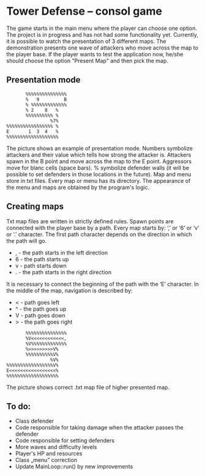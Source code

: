 # Tower Defense – consol game
The game starts in the main menu where the player can choose one option. The project is in progress and has not had some functionality yet. Currently, it is possible to watch the presentation of 3 different maps. The demonstration presents one wave of attackers who move across the map to the player base. If the player wants to test the application now, he/she should choose the option "Present Map" and then pick the map.

## Presentation mode

```
       %%%%%%%%%%%%%%%
       %   9         B
       % %%%%%%%%%%%%%
       % 2    8   %
       %%%%%%%%%% %
                %7%
%%%%%%%%%%%%%%%%% %
E       1  3  4   % 
%%%%%%%%%%%%%%%%%%%
```

The picture shows an example of presentation mode. Numbers symbolize attackers and their value which tells how strong the attacker is. Attackers spawn in the B point and move across the map to the E point. Aggressors move for blanc cells (space bars). % symbolize defender walls (it will be possible to set defenders in those locations in the future). Map and menu store in txt files. Every map or menu has its directory. The appearance of the menu and maps are obtained by the program's logic.

## Creating maps 

Txt map files are written in strictly defined rules. Spawn points are connected with the player base by a path. Every map starts by: ‘,’ or ‘6’ or ‘v’ or ‘.’ character. The first path character depends on the direction in which the path will go. 

- , -  the path starts in the left direction 
-	6 -  the path starts up 
-	v -  path starts down 
- . - the path starts in the right direction 

It is necessary to connect the beginning of the path with the ‘E’ character. In the middle of the map, navigation is described by: 
-	< -  path goes left 
-	^ -  the path goes up 
-	V - path goes down 
-	\> -  the path goes right

```
       %%%%%%%%%%%%%%%
       %V<<<<<<<<<<<<,
       %V%%%%%%%%%%%%%
       %>>>>>>>>>V%
       %%%%%%%%%%V%
                %V%
%%%%%%%%%%%%%%%%%V%
E<<<<<<<<<<<<<<<<<%
%%%%%%%%%%%%%%%%%%%
```
The picture shows correct .txt map file of higher presented map.

## To do:
- Class defender
- Code responsible for taking damage when the attacker passes the defender
- Code responsible for setting defenders 
- More waves and difficulty levels
- Player's HP and resources
- Class „menu” correction 
- Update MainLoop::run() by new improvements

